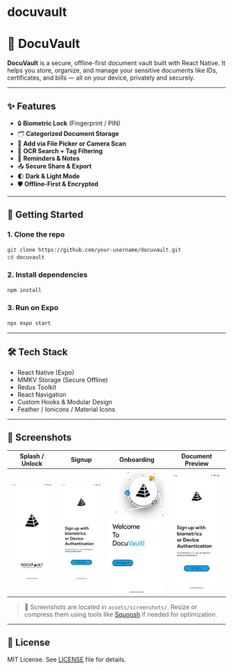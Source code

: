 # docuvault

# 🔐 DocuVault

**DocuVault** is a secure, offline-first document vault built with React Native. It helps you store, organize, and manage your sensitive documents like IDs, certificates, and bills — all on your device, privately and securely.

---

## ✨ Features

- 🔒 **Biometric Lock** (Fingerprint / PIN)
- 🗂️ **Categorized Document Storage**
- 📂 **Add via File Picker or Camera Scan**
- 🔎 **OCR Search + Tag Filtering**
- 📅 **Reminders & Notes**
- 📤 **Secure Share & Export**
- 🌓 **Dark & Light Mode**
- 🛡️ **Offline-First & Encrypted**

---

## 🚀 Getting Started

### 1. Clone the repo

```bash
git clone https://github.com/your-username/docuvault.git
cd docuvault
```

### 2. Install dependencies

```bash
npm install
```

### 3. Run on Expo

```bash
npx expo start
```

---

## 🛠 Tech Stack

- React Native (Expo)
- MMKV Storage (Secure Offline)
- Redux Toolkit
- React Navigation
- Custom Hooks & Modular Design
- Feather / Ionicons / Material Icons

---

## 📸 Screenshots

| Splash / Unlock                                           | Signup                                                  | Onboarding                                             | Document Preview                                           |
| --------------------------------------------------------- | ------------------------------------------------------- | ------------------------------------------------------ | ---------------------------------------------------------- |
| ![Splash](./assets/screenshots/Screenshot_1750050362.png) | ![Home](./assets/screenshots/Screenshot_1750050369.png) | ![Add](./assets/screenshots/Screenshot_1750050380.png) | ![Preview](./assets/screenshots/Screenshot_1750050389.png) |

> 📁 Screenshots are located in `assets/screenshots/`. Resize or compress them using tools like [Squoosh](https://squoosh.app) if needed for optimization.

---

## 📄 License

MIT License. See [LICENSE](./LICENSE) file for details.
